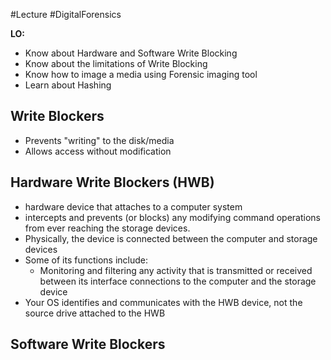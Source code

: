 #Lecture #DigitalForensics 

**LO:**
- Know about Hardware and Software Write Blocking
- Know about the limitations of Write Blocking
- Know how to image a media using Forensic imaging tool 
- Learn about Hashing

## Write Blockers
- Prevents "writing" to the disk/media
- Allows access without modification 

## Hardware Write Blockers (HWB)

- hardware device that attaches to a computer system
- intercepts and prevents (or blocks) any modifying command operations from ever reaching the storage devices.
- Physically, the device is connected between the computer and storage devices
- Some of its functions include:
	- Monitoring and filtering any activity that is transmitted or received between its interface connections to the computer and the storage device
- Your OS identifies and communicates with the HWB device, not the source drive attached to the HWB

## Software Write Blockers 
